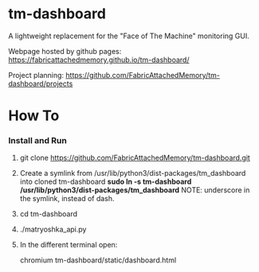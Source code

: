 # tm-dashboard
A lightweight replacement for the "Face of The Machine" monitoring GUI.

Webpage hosted by github pages: https://fabricattachedmemory.github.io/tm-dashboard/

Project planning: https://github.com/FabricAttachedMemory/tm-dashboard/projects

# How To


### Install and Run

 1. git clone https://github.com/FabricAttachedMemory/tm-dashboard.git
 2. Create a symlink from /usr/lib/python3/dist-packages/tm_dashboard into cloned tm-dashboard 
    **sudo ln -s tm-dashboard /usr/lib/python3/dist-packages/tm_dashboard**
    NOTE: underscore in the symlink, instead of dash.
 3. cd tm-dashboard
 4. ./matryoshka_api.py
 5. In the different terminal open: 
 
    chromium tm-dashboard/static/dashboard.html
